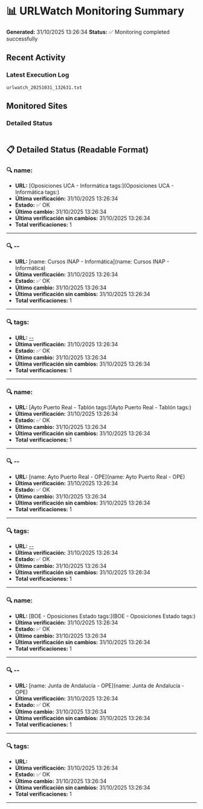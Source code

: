 # 📊 URLWatch Monitoring Summary

**Generated:** 31/10/2025 13:26:34
**Status:** ✅ Monitoring completed successfully

## Recent Activity

### Latest Execution Log
`urlwatch_20251031_132631.txt`

## Monitored Sites

### Detailed Status
```
```

## 📋 Detailed Status (Readable Format)

### 🔍 name:

- **URL:** [Oposiciones UCA - Informática	tags:](Oposiciones UCA - Informática	tags:)
- **Última verificación:** 31/10/2025 13:26:34
- **Estado:** ✅ OK
- **Último cambio:** 31/10/2025 13:26:34
- **Última verificación sin cambios:** 31/10/2025 13:26:34
- **Total verificaciones:** 1

---

### 🔍 --

- **URL:** [name: Cursos INAP - Informática](name: Cursos INAP - Informática)
- **Última verificación:** 31/10/2025 13:26:34
- **Estado:** ✅ OK
- **Último cambio:** 31/10/2025 13:26:34
- **Última verificación sin cambios:** 31/10/2025 13:26:34
- **Total verificaciones:** 1

---

### 🔍 tags:

- **URL:** [--](--)
- **Última verificación:** 31/10/2025 13:26:34
- **Estado:** ✅ OK
- **Último cambio:** 31/10/2025 13:26:34
- **Última verificación sin cambios:** 31/10/2025 13:26:34
- **Total verificaciones:** 1

---

### 🔍 name:

- **URL:** [Ayto Puerto Real - Tablón	tags:](Ayto Puerto Real - Tablón	tags:)
- **Última verificación:** 31/10/2025 13:26:34
- **Estado:** ✅ OK
- **Último cambio:** 31/10/2025 13:26:34
- **Última verificación sin cambios:** 31/10/2025 13:26:34
- **Total verificaciones:** 1

---

### 🔍 --

- **URL:** [name: Ayto Puerto Real - OPE](name: Ayto Puerto Real - OPE)
- **Última verificación:** 31/10/2025 13:26:34
- **Estado:** ✅ OK
- **Último cambio:** 31/10/2025 13:26:34
- **Última verificación sin cambios:** 31/10/2025 13:26:34
- **Total verificaciones:** 1

---

### 🔍 tags:

- **URL:** [--](--)
- **Última verificación:** 31/10/2025 13:26:34
- **Estado:** ✅ OK
- **Último cambio:** 31/10/2025 13:26:34
- **Última verificación sin cambios:** 31/10/2025 13:26:34
- **Total verificaciones:** 1

---

### 🔍 name:

- **URL:** [BOE - Oposiciones Estado	tags:](BOE - Oposiciones Estado	tags:)
- **Última verificación:** 31/10/2025 13:26:34
- **Estado:** ✅ OK
- **Último cambio:** 31/10/2025 13:26:34
- **Última verificación sin cambios:** 31/10/2025 13:26:34
- **Total verificaciones:** 1

---

### 🔍 --

- **URL:** [name: Junta de Andalucía - OPE](name: Junta de Andalucía - OPE)
- **Última verificación:** 31/10/2025 13:26:34
- **Estado:** ✅ OK
- **Último cambio:** 31/10/2025 13:26:34
- **Última verificación sin cambios:** 31/10/2025 13:26:34
- **Total verificaciones:** 1

---

### 🔍 tags:

- **URL:** []()
- **Última verificación:** 31/10/2025 13:26:34
- **Estado:** ✅ OK
- **Último cambio:** 31/10/2025 13:26:34
- **Última verificación sin cambios:** 31/10/2025 13:26:34
- **Total verificaciones:** 1

---

